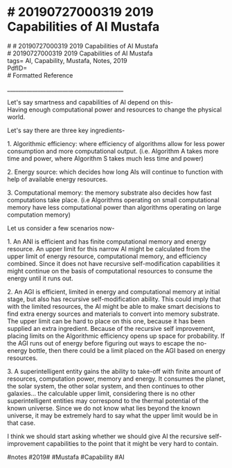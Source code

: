 # \# 20190727000319 2019 Capabilities of AI Mustafa

\# \# 20190727000319 2019 Capabilities of AI Mustafa\
\# 20190727000319 2019 Capabilities of AI Mustafa\
tags= AI, Capability, Mustafa, Notes, 2019\
PdfID=\
\# Formatted Reference

\_\_\_\_\_\_\_\_\_\_\_\_\_\_\_\_\_\_\_\_\_\_\_\_\_\_\_\_\_\_\_\_\_\_\_\_\_\_\_\_\_\_

Let\'s say smartness and capabilities of AI depend on this-\
Having enough computational power and resources to change the physical world.

Let\'s say there are three key ingredients-

1\. Algorithmic efficiency: where efficiency of algorithms allow for less power consumption and more computational output. (i.e. Algorithm A takes more time and power, where Algorithm S takes much less time and power)

2\. Energy source: which decides how long AIs will continue to function with help of available energy resources.

3\. Computational memory: the memory substrate also decides how fast computations take place. (i.e Algorithms operating on small computational memory have less computational power than algorithms operating on large computation memory)

Let us consider a few scenarios now-

1\. An ANI is efficient and has finite computational memory and energy resource. An upper limit for this narrow AI might be calculated from the upper limit of energy resource, computational memory, and efficiency combined. Since it does not have recursive self-modification capabilities it might continue on the basis of computational resources to consume the energy until it runs out.

2\. An AGI is efficient, limited in energy and computational memory at initial stage, but also has recursive self-modification ability. This could imply that with the limited resources, the AI might be able to make smart decisions to find extra energy sources and materials to convert into memory substrate. The upper limit can be hard to place on this one, because it has been supplied an extra ingredient. Because of the recursive self improvement, placing limits on the Algorithmic efficiency opens up space for probability. If the AGI runs out of energy before figuring out ways to escape the no-energy bottle, then there could be a limit placed on the AGI based on energy resources.

3\. A superintelligent entity gains the ability to take-off with finite amount of resources, computation power, memory and energy. It consumes the planet, the solar system, the other solar system, and then continues to other galaxies\... the calculable upper limit, considering there is no other superintelligent entities may correspond to the thermal potential of the known universe. Since we do not know what lies beyond the known universe, it may be extremely hard to say what the upper limit would be in that case.

I think we should start asking whether we should give AI the recursive self-improvement capabilities to the point that it might be very hard to contain.

\#notes \#2019\# \#Mustafa \#Capability \#AI
